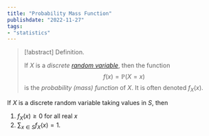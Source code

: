 ```yaml
---
title: "Probability Mass Function"
publishdate: "2022-11-27"
tags:
- "statistics"
---
```


> [!abstract] Definition.
> 
> If $X$ is a *discrete [random variable](statistics/random-variable.md)*, then the function
> $$f(x) = \mathbb{P}(X = x)$$
> is the *probability (mass) function* of $X$. It is often denoted $f_X(x)$.

If $X$ is a discrete random variable taking values in $S$, then
1. $f_X(x) \geq 0$ for all real $x$
2. $\sum_{x\in S} f_X(x) = 1$.
